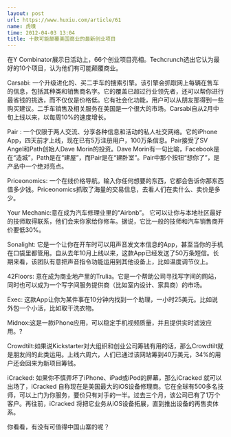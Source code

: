 ```yaml
---
layout: post
url: https://www.huxiu.com/article/61
name: 虎嗅
time: 2012-04-03 13:04
title: 十款可能颠覆美国商业的最新创业项目
---
```

在Y Combinator展示日活动上，66个创业项目亮相。Techcrunch选出它认为最好的10个项目，认为他们有可能颠覆商业。

Carsabi: 一个升级进化的、买二手车的搜索引擎。该引擎会抓取网上每辆在售车的信息，包括其种类和销售商名字。它的覆盖已超过行业领先者，还可以帮你进行最省钱的挑选，而不仅仅是价格低。它有社会化功能，用户可以从朋友那得到一些购买建议。二手车销售及相关服务在美国是一个很大的市场。Carsabi自从2月中旬上线以来，以每周10%的速度增长。

Pair : 一个仅限于两人交流、分享各种信息和活动的私人社交网络。它的iPhone App，四天前才上线，现在已有5万注册用户，100万条信息。Pair接受了SV Angel和Path创始人Dave Morin的投资。Dave Morin有一句比喻，Facebook是在“造城”，Path是在“建屋”，而Pair是在“建卧室”。Pair中那个按钮“想你了”，是产品中一个绝对亮点。

Priceonomics: 一个在线价格导航。输入你任何想要的东西，它都会告诉你那东西值多少钱。Priceonomics抓取了海量的交易信息，去看人们在卖什么、卖价是多少。

Your Mechanic:意在成为汽车修理业里的“Airbnb”。 它可以让你与本地社区最好的技师取得联系，他们会来你家给你修车。据说，它比一般的技师和汽车销售商开价要低30%。

Sonalight: 它是一个让你在开车时可以用声音发文本信息的App，甚至当你的手机在口袋里都管用。自从去年10月上线以来，这款App已经发送了50万条短信。长期来看，该团队有意把声音指令功能运用到其他设备上，比如温度调节仪上。

42Floors: 意在成为商业地产里的Trulia。它是一个帮助公司寻找写字间的网站，同时也可以成为一个写字间服务提供商（比如室内设计、家具商）的市场。

Exec: 这款App让你为某件事在10分钟内找到一个助理，一小时25美元。比如说外包一个小活，比如取干洗衣物。

Midnox:这是一款iPhone应用，可以稳定手机视频质量，并且提供实时滤波应用。?

Crowdtilt:如果说Kickstarter对大组织和创业公司筹钱有用的话，那么Crowdtilt就是朋友间的此类运用。上线六周六，人们已通过该网站筹到40万美元，34%的用户还会回来为新项目筹钱。

iCracked: 如果你不慎弄坏了iPhone、iPad或iPod的屏幕，那么iCracked 就可以出场了，iCracked 自称现在是美国最大的iOS设备修理商。它在全球有500多名技师，可以上门为你服务，要价只有对手的一半。过去三个月，该公司已有了1万个客户。再往前，iCracked 将把它业务从iOS设备拓展，直到推出设备的再售卖体系。

你看看，有没有可值得中国山寨的呢？

